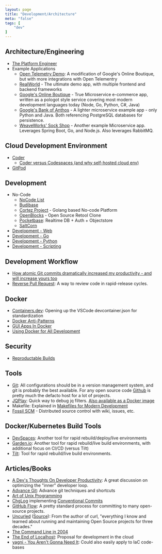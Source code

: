```yaml
---
layout: page
title: "Development/Architecture"
meta: "false"
tags: [
    "dev"
]
---
```


## Architecture/Engineering

- [The Platform Engineer](https://engineering.razorpay.com/the-platform-engineer-db2b21434911)
- Example Applications
  - [Open Telemetry Demo](https://github.com/open-telemetry/opentelemetry-demo): A modification of Google's Online Boutique, but with more integrations with Open Telementry
  - [RealWorld](https://github.com/gothinkster/realworld) - The ultimate demo app, with multiple frontend and backend frameworks
  - [Google's Online Boutique](https://github.com/GoogleCloudPlatform/microservices-demo) - True Microservice e-commerce app, written as a pologot style service covering most modern development languages today (Node, Go, Python, C#, Java)
  - [Google's Bank of Anthos](https://github.com/GoogleCloudPlatform/bank-of-anthos) - A lighter microservice example app - only Python and Java.  Both referencing PostgreSQL databases for persistence.
  - [WeaveWorks' Sock Shop](https://microservices-demo.github.io/) - Another example Microservice app.  Leverages Spring Boot, Go, and Node.js.  Also leverages RabbitMQ.

## Cloud Development Environment

- [Coder](https://coder.com/)
  - [Coder versus Codespaces (and why self-hosted cloud env)](https://coder.com/blog/github-codespaces-coder-and-enterprise-customers)
- [GitPod](https://gitpod.io/)

## Development

- No-Code
  - [NoCode List](https://nocodelist.co/)
  - [Budibase](https://www.budibase.com/)
  - [Cortez Project](https://cortezaproject.org/) - Golang based No-code Platform
  - [OpenBlocks](https://github.com/openblocks-dev/openblocks) - Open Source Retool Clone
  - [Pocketbase](https://pocketbase.io/): Realtime DB + Auth + Objectstore
  - [SaltCorn](https://saltcorn.com/)
- [Development - Web](/info/webdev)
- [Development - Go](/info/golang)
- [Development - Python](/info/python)
- [Development - Scripting](/info/scripting)

## Development Workflow

- [How atomic Git commits dramatically increased my productivity - and will increase yours too](https://dev.to/samuelfaure/how-atomic-git-commits-dramatically-increased-my-productivity-and-will-increase-yours-too-4a84)
- [Reverse Pull Request](https://dzone.com/articles/reverse-pull-requests): A way to review code in rapid-release cycles.

## Docker

- [Containers.dev](https://containers.dev/): Opening up the VSCode devcontainer.json for standardization
- [Docker Anti-Patterns](https://codefresh.io/containers/docker-anti-patterns/)
- [GUI Apps In Docker](https://www.trickster.dev/post/running-gui-apps-within-docker-containers/)
- [Using Docker for All Development](https://www.smashingmagazine.com/2022/07/using-nothing-but-docker-projects/)

## Security

- [Reproductable Builds](https://reproducible-builds.org/)

## Tools

- [Git](https://git-scm.com/):  All configurations should be in a version management system, and git is probably the best available.  For any open source code [Github](https://github.com/) is pretty much the defacto host for a lot of projects.
- [JQPlay](https://jqplay.org/): Quick way to debug jq filters.  [Also available as a Docker image](https://github.com/munntjlx/jqplay)
- Makefile: Explained in [Makefiles for Modern Development](https://dzone.com/articles/makefiles-for-modern-development)
- [Fossil SCM](https://www.fossil-scm.org/home/doc/trunk/www/index.wiki) - Distributed source control with wiki, issues, etc.


## Docker/Kubernetes Build Tools

- [DevSpaces](https://www.devspace.sh/): Another tool for rapid rebuild/deploy/live environments
- [Garden.io](https://garden.io/): Another tool for rapid rebuild/live build environments, with additional focus on CI/CD (versus Tilt)
- [Tilt](https://tilt.dev/): Tool for rapid rebuild/live build environments.



## Articles/Books

- [A Dev's Thoughts On Developer Productivity](https://about.sourcegraph.com/blog/developer-productivity-thoughts): A great discussion on optimizing the "inner" developer loop.
- [Advance Git](https://dev.to/g_abud/advanced-git-reference-1o9j): Advance git techniques and shortcuts
- [Art of Unix Programming](http://www.faqs.org/docs/artu/)
- [ChgLog](https://github.com/goreleaser/chglog) implementing [Conventional Commits](https://www.conventionalcommits.org/en/v1.0.0/#summary)
- [GitHub Flow](https://guides.github.com/introduction/flow/): A pretty standard process for committing to many open-source projects.
- [Uncurled](https://un.curl.dev/) ([Source](https://github.com/bagder/uncurled)): From the author of curl,  "everything I know and learned about running and maintaining Open Source projects for three decades."
- [The Command Line in 2004](http://garote.bdmonkeys.net/commandline/index.html)
- [The End of Localhost](https://www.swyx.io/the-end-of-localhost/): Proposal for development in the cloud
- [yagni - You Aren't Gonna Need It](https://martinfowler.com/bliki/Yagni.html): Could also easily apply to IaC code-bases

